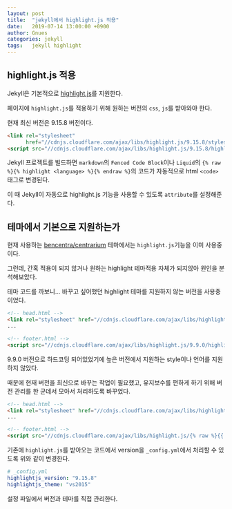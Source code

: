 ```yaml
---
layout: post
title:  "jekyll에서 highlight.js 적용"
date:   2019-07-14 13:00:00 +0900
author: Gnues
categories: jekyll
tags:	jekyll highlight
---
```


## highlight.js 적용

Jekyll은 기본적으로 [highlight.js](https://highlightjs.org/)를 지원한다.

페이지에 `highlight.js`를 적용하기 위해 원하는 버전의 `css`, `js`를 받아와야 한다.

현재 최신 버전은 9.15.8 버전이다.

```html
<link rel="stylesheet"
      href="//cdnjs.cloudflare.com/ajax/libs/highlight.js/9.15.8/styles/default.min.css">
<script src="//cdnjs.cloudflare.com/ajax/libs/highlight.js/9.15.8/highlight.min.js"></script>
```

Jekyll 프로젝트를 빌드하면 `markdown`의 `Fenced Code Block`이나 `Liquid`의 `{% raw %}{% highlight <language> %}{% endraw %}`의 코드가 자동적으로 html `<code>` 태그로 변경된다.

이 때 Jekyll이 자동으로 highlight.js 기능을 사용할 수 있도록 `attribute`를 설정해준다.

## 테마에서 기본으로 지원하는가

현재 사용하는 [bencentra/centrarium](bencentra/centrarium) 테마에서는 `highlight.js`기능을 이미 사용중이다.

그런데, 간혹 적용이 되지 않거나 원하는 highlight 테마적용 자체가 되지않아 원인을 분석해보았다.

테마 코드를 까보니... 바꾸고 싶어했던 highlight 테마를 지원하지 않는 버전을 사용중이었다.

```html
<!-- head.html -->
<link rel="stylesheet" href="//cdnjs.cloudflare.com/ajax/libs/highlight.js/9.9.0/styles/{{ site.highlightjs_theme }}.min.css">
...

<!-- footer.html -->
<script src="//cdnjs.cloudflare.com/ajax/libs/highlight.js/9.9.0/highlight.min.js"></script>
```

9.9.0 버전으로 하드코딩 되어있었기에 높은 버전에서 지원하는 style이나 언어를 지원하지 않았다.

때문에 현재 버전을 최신으로 바꾸는 작업이 필요했고, 유지보수를 편하게 하기 위해 버전 관리를 한 군데서 모아서 처리하도록 바꾸었다.

```html
<!-- head.html -->
<link rel="stylesheet" href="//cdnjs.cloudflare.com/ajax/libs/highlight.js/{% raw %}{{ site.highlightjs_version }}{% endraw %}/styles/{% raw %}{{ site.highlightjs_theme }}{% endraw %}.min.css">
...

<!-- footer.html -->
<script src="//cdnjs.cloudflare.com/ajax/libs/highlight.js/{% raw %}{{ site.highlightjs_version }}{% endraw %}/highlight.min.js"></script>
```

기존에 `highlight.js`를 받아오는 코드에서 version을 `_config.yml`에서 처리할 수 있도록 위와 같이 변경한다.

```yml
# _config.yml
highlightjs_version: "9.15.8"
highlightjs_theme: "vs2015"
```

설정 파일에서 버전과 테마를 직접 관리한다.
